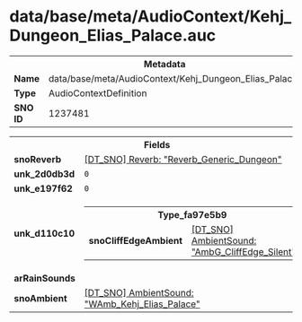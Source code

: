 <h1>data/base/meta/AudioContext/Kehj_Dungeon_Elias_Palace.auc</h1><table><tr><th colspan="100%">Metadata</th></tr><tr><td><b>Name</b></td><td>data/base/meta/AudioContext/Kehj_Dungeon_Elias_Palace.auc</td></tr><tr><td><b>Type</b></td><td>AudioContextDefinition</td></tr><tr><td><b>SNO ID</b></td><td>1237481</td></tr></table>

<table><tr><th colspan="100%">Fields</th></tr><tr><td><b>snoReverb</b></td><td><a href="..\Reverb\Reverb_Generic_Dungeon.rev.md">[DT_SNO] Reverb: "Reverb_Generic_Dungeon"</a></td></tr><tr><td><b>unk_2d0db3d</b></td><td><code>0</code></td></tr><tr><td><b>unk_e197f62</b></td><td><code>0</code></td></tr><tr><td><b>unk_d110c10</b></td><td><table><tr><th colspan="100%">Type_fa97e5b9</th></tr><tr><td><b>snoCliffEdgeAmbient</b></td><td><a href="..\AmbientSound\AmbG_CliffEdge_Silent.ams.md">[DT_SNO] AmbientSound: "AmbG_CliffEdge_Silent"</a></td></tr></table>

</td></tr><tr><td><b>arRainSounds</b></td><td></td></tr><tr><td><b>snoAmbient</b></td><td><a href="..\AmbientSound\WAmb_Kehj_Elias_Palace.ams.md">[DT_SNO] AmbientSound: "WAmb_Kehj_Elias_Palace"</a></td></tr></table>

